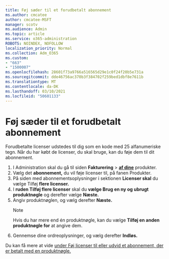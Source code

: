 ```yaml
---
title: Føj sæder til et forudbetalt abonnement
ms.author: cmcatee
author: cmcatee-MSFT
manager: scotv
ms.audience: Admin
ms.topic: article
ms.service: o365-administration
ROBOTS: NOINDEX, NOFOLLOW
localization_priority: Normal
ms.collection: Adm_O365
ms.custom:
- "663"
- "1500007"
ms.openlocfilehash: 28601f73a9766a516565d29e1c0f24f20b5e731a
ms.sourcegitcommit: dde46756ac370b3f384702f259bed1dbf8e7611b
ms.translationtype: MT
ms.contentlocale: da-DK
ms.lasthandoff: 03/10/2021
ms.locfileid: "50601133"
---
```

# <a name="add-seats-to-a-prepaid-subscription"></a>Føj sæder til et forudbetalt abonnement

Forudbetalte licenser udstedes til dig som en kode med 25 alfanumeriske tegn. Når du har købt de licenser, du skal bruge, kan du føje dem til dit abonnement.

1. I Administration skal du gå til siden **Fakturering**  >  **[af dine](https://go.microsoft.com/fwlink/p/?linkid=842054)** produkter.
2. Vælg det **abonnement,** du vil føje licenser til, på fanen Produkter.
3. På siden med abonnementsoplysninger i sektionen **Licenser skal** du vælge Tilføj **flere licenser.**
4. I **ruden Tilføj flere licenser** skal du **vælge Brug en ny og ubrugt produktnøgle** og derefter vælge **Næste.**
5. Angiv produktnøglen, og vælg derefter **Næste.**
    > [!NOTE]
    > Hvis du har mere end én produktnøgle, kan du vælge **Tilføj en anden produktnøgle for** at angive dem.
6. Gennemse dine ordreoplysninger, og vælg derefter **Indløs.**

Du kan få mere at vide [under Føj licenser til eller udvid et abonnement, der er betalt med en produktnøgle.](https://docs.microsoft.com/microsoft-365/commerce/licenses/add-licenses-using-product-key)